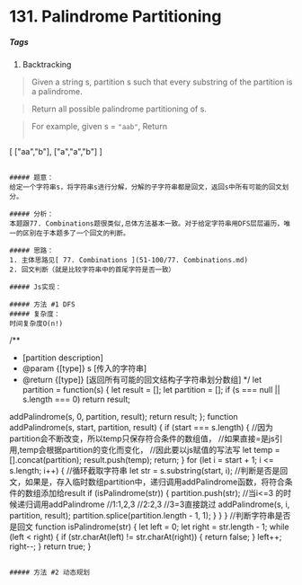 # 131. Palindrome Partitioning
##### Tags
1. Backtracking

>Given a string s, partition s such that every substring of the partition is a palindrome.

>Return all possible palindrome partitioning of s.

>For example, given s = `"aab"`,
>Return
>```
[
  ["aa","b"],
  ["a","a","b"]
]
```

##### 题意：
给定一个字符串s，将字符串s进行分解，分解的子字符串都是回文，返回s中所有可能的回文划分。

##### 分析：
本题跟77. Combinations题很类似,总体方法基本一致。对于给定字符串用DFS层层遍历，唯一的区别在于本题多了一个回文的判断。

##### 思路：
1. 主体思路见[ 77. Combinations ](51-100/77. Combinations.md)
2. 回文判断（就是比较字符串中的首尾字符是否一致）

##### Js实现：

##### 方法 #1 DFS
##### 复杂度：
时间复杂度O(n!)
```
/**
 * [partition description]
 * @param  {[type]} s [传入的字符串]
 * @return {[type]}   [返回所有可能的回文结构子字符串划分数组]
 */
let partition = function(s) {
  let result = [];
  let partition = [];
  if (s === null || s.length === 0) return result;

  addPalindrome(s, 0, partition, result);
  return result;
};
function addPalindrome(s, start, partition, result) {
  if (start === s.length) {
    //因为partition会不断改变，所以temp只保存符合条件的数组值，
    //如果直接=是js引用,temp会根据partition的变化而变化，
    //因此要以js赋值的写法写
    let temp = [].concat(partition);
    result.push(temp);
    return;
  }
  for (let i = start + 1; i <= s.length; i++) {
    //循环截取字符串
    let str = s.substring(start, i);
    //判断是否是回文，如果是，存入临时数组partition中，递归调用addPalindrome函数，将符合条件的数组添加给result
    if (isPalindrome(str)) {
      partition.push(str);
      //当i<=3 的时候递归调用addPalindrome
      //1:1,2,3
      //2:2,3
      //3=3直接跳过
      addPalindrome(s, i, partition, result);
      partition.splice(partition.length - 1, 1);
    }
  }
}
//判断字符串是否是回文
function isPalindrome(str) {
  let left = 0;
  let right = str.length - 1;
  while (left < right) {
    if (str.charAt(left) != str.charAt(right)) {
      return false;
    }
    left++;
    right--;
  }
  return true;
}
```

##### 方法 #2 动态规划


